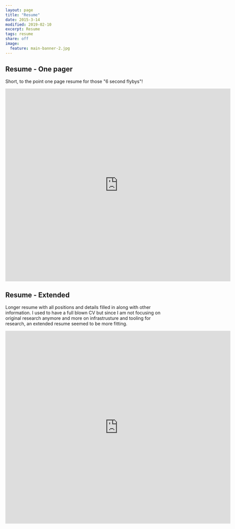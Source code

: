```yaml
---
layout: page
title: "Resume"
date: 2015-3-14
modified: 2019-02-10
excerpt: Resume
tags: resume
share: off
image:
  feature: main-banner-2.jpg
---
```


## Resume - One pager

Short, to the point one page resume for those "6 second flybys"!

<iframe
    src="https://docs.google.com/viewer?srcid=1zQaYgqZ-kO3u1VCjrzCC_eISYEb85Lqf&pid=explorer&efh=false&a=v&chrome=false&embedded=true" 
    width="700" 
    height="600" 
    style="border: none;">
</iframe>

## Resume - Extended

Longer resume with all positions and details filled in along with other information. I used to have a full blown CV but since I am not focusing on original research anymore and more on infrastrusture and tooling for research, an extended resume seemed to be more fitting.

<iframe
    src="https://docs.google.com/viewer?srcid=195cpOL9E1UN8w8E70z_AFor4zPAX1hh6&pid=explorer&efh=false&a=v&chrome=false&embedded=true" 
    width="700" 
    height="600" 
    style="border: none;">
</iframe>

